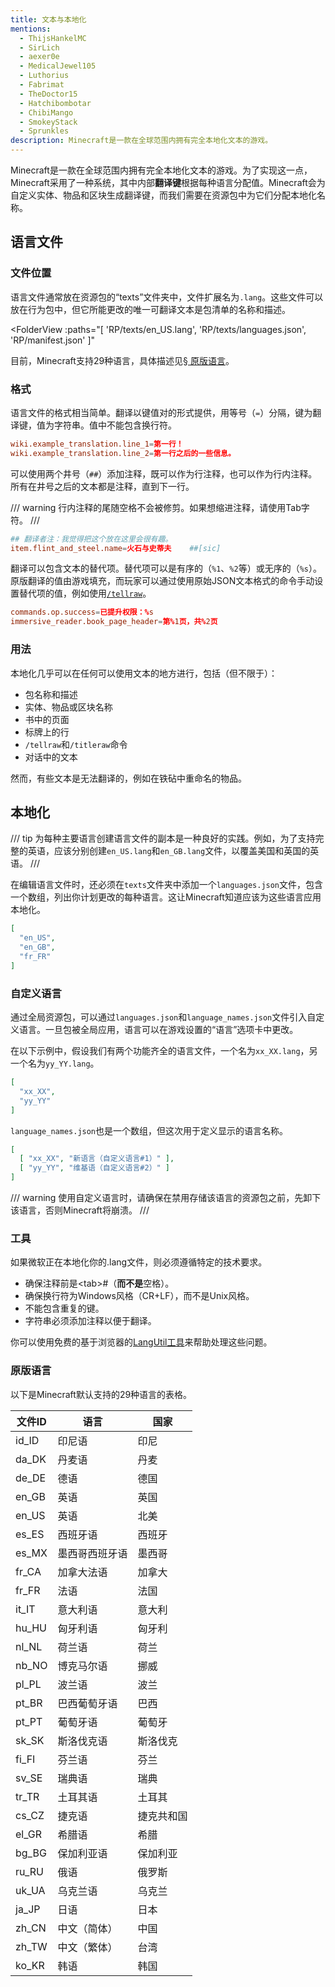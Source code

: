```yaml
---
title: 文本与本地化
mentions:
  - ThijsHankelMC
  - SirLich
  - aexer0e
  - MedicalJewel105
  - Luthorius
  - Fabrimat
  - TheDoctor15
  - Hatchibombotar
  - ChibiMango
  - SmokeyStack
  - Sprunkles
description: Minecraft是一款在全球范围内拥有完全本地化文本的游戏。
---
```


Minecraft是一款在全球范围内拥有完全本地化文本的游戏。为了实现这一点，Minecraft采用了一种系统，其中内部**翻译键**根据每种语言分配值。Minecraft会为自定义实体、物品和区块生成翻译键，而我们需要在资源包中为它们分配本地化名称。

## 语言文件

### 文件位置

语言文件通常放在资源包的“texts”文件夹中，文件扩展名为`.lang`。这些文件可以放在行为包中，但它所能更改的唯一可翻译文本是包清单的名称和描述。

<FolderView :paths="[
  'RP/texts/en_US.lang',
  'RP/texts/languages.json',
  'RP/manifest.json'
]"
></FolderView>

目前，Minecraft支持29种语言，具体描述见[§ 原版语言](../concepts/text-and-translations.md#vanilla-languages)。

### 格式

语言文件的格式相当简单。翻译以键值对的形式提供，用等号（`=`）分隔，键为翻译键，值为字符串。值中不能包含换行符。

```toml
wiki.example_translation.line_1=第一行！
wiki.example_translation.line_2=第一行之后的一些信息。
```

可以使用两个井号（`##`）添加注释，既可以作为行注释，也可以作为行内注释。所有在井号之后的文本都是注释，直到下一行。

/// warning
行内注释的尾随空格不会被修剪。如果想缩进注释，请使用Tab字符。
///

```toml
## 翻译者注：我觉得把这个放在这里会很有趣。
item.flint_and_steel.name=火石与史蒂夫	##[sic]
```

翻译可以包含文本的替代项。替代项可以是有序的（`%1`、`%2`等）或无序的（`%s`）。原版翻译的值由游戏填充，而玩家可以通过使用原始JSON文本格式的命令手动设置替代项的值，例如使用[`/tellraw`](../concepts/rawtext.md)。

```toml
commands.op.success=已提升权限：%s
immersive_reader.book_page_header=第%1页，共%2页
```

### 用法

本地化几乎可以在任何可以使用文本的地方进行，包括（但不限于）：

-   包名称和描述
-   实体、物品或区块名称
-   书中的页面
-   标牌上的行
-   `/tellraw`和`/titleraw`命令
-   对话中的文本

然而，有些文本是无法翻译的，例如在铁砧中重命名的物品。

## 本地化

/// tip
为每种主要语言创建语言文件的副本是一种良好的实践。例如，为了支持完整的英语，应该分别创建`en_US.lang`和`en_GB.lang`文件，以覆盖美国和英国的英语。
///

在编辑语言文件时，还必须在`texts`文件夹中添加一个`languages.json`文件，包含一个数组，列出你计划更改的每种语言。这让Minecraft知道应该为这些语言应用本地化。

```json title="RP/texts/languages.json"
[
  "en_US",
  "en_GB",
  "fr_FR"
]
```

### 自定义语言

通过全局资源包，可以通过`languages.json`和`language_names.json`文件引入自定义语言。一旦包被全局应用，语言可以在游戏设置的“语言”选项卡中更改。

在以下示例中，假设我们有两个功能齐全的语言文件，一个名为`xx_XX.lang`，另一个名为`yy_YY.lang`。

```json title="RP/texts/languages.json"
[
  "xx_XX",
  "yy_YY"
]
```

`language_names.json`也是一个数组，但这次用于定义显示的语言名称。

```json title="RP/texts/language_names.json"
[
  [ "xx_XX", "新语言（自定义语言#1）" ],
  [ "yy_YY", "维基语（自定义语言#2）" ]
]
```

/// warning
使用自定义语言时，请确保在禁用存储该语言的资源包之前，先卸下该语言，否则Minecraft将崩溃。
///

### 工具
如果微软正在本地化你的.lang文件，则必须遵循特定的技术要求。

- 确保注释前是&lt;tab&gt;#（**而不是**空格）。
- 确保换行符为Windows风格（CR+LF），而不是Unix风格。
- 不能包含重复的键。
- 字符串必须添加注释以便于翻译。

你可以使用免费的基于浏览器的[LangUtil工具](https://langutil.bedrockexplorer.com)来帮助处理这些问题。

### 原版语言

以下是Minecraft默认支持的29种语言的表格。

| 文件ID | 语言                  | 国家            |
|--------|-----------------------|------------------|
| id_ID  | 印尼语                | 印尼              |
| da_DK  | 丹麦语                | 丹麦              |
| de_DE  | 德语                  | 德国              |
| en_GB  | 英语                  | 英国              |
| en_US  | 英语                  | 北美              |
| es_ES  | 西班牙语              | 西班牙            |
| es_MX  | 墨西哥西班牙语       | 墨西哥            |
| fr_CA  | 加拿大法语            | 加拿大            |
| fr_FR  | 法语                  | 法国              |
| it_IT  | 意大利语              | 意大利            |
| hu_HU  | 匈牙利语              | 匈牙利            |
| nl_NL  | 荷兰语                | 荷兰              |
| nb_NO  | 博克马尔语            | 挪威              |
| pl_PL  | 波兰语                | 波兰              |
| pt_BR  | 巴西葡萄牙语         | 巴西              |
| pt_PT  | 葡萄牙语              | 葡萄牙            |
| sk_SK  | 斯洛伐克语            | 斯洛伐克          |
| fi_FI  | 芬兰语                | 芬兰              |
| sv_SE  | 瑞典语                | 瑞典              |
| tr_TR  | 土耳其语              | 土耳其            |
| cs_CZ  | 捷克语                | 捷克共和国        |
| el_GR  | 希腊语                | 希腊              |
| bg_BG  | 保加利亚语            | 保加利亚          |
| ru_RU  | 俄语                  | 俄罗斯            |
| uk_UA  | 乌克兰语              | 乌克兰            |
| ja_JP  | 日语                  | 日本              |
| zh_CN  | 中文（简体）          | 中国              |
| zh_TW  | 中文（繁体）          | 台湾              |
| ko_KR  | 韩语                  | 韩国              |